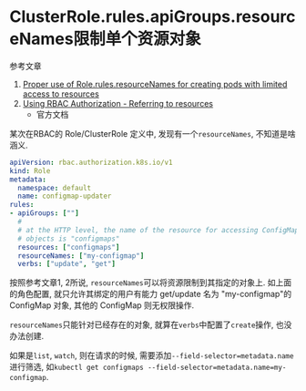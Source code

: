 # ClusterRole.rules.apiGroups.resourceNames限制单个资源对象

参考文章

1. [Proper use of Role.rules.resourceNames for creating pods with limited access to resources](https://stackoverflow.com/questions/65202615/proper-use-of-role-rules-resourcenames-for-creating-pods-with-limited-access-to)
2. [Using RBAC Authorization - Referring to resources](https://kubernetes.io/docs/reference/access-authn-authz/rbac/#referring-to-resources)
    - 官方文档

某次在RBAC的 Role/ClusterRole 定义中, 发现有一个`resourceNames`, 不知道是啥涵义.

```yaml
apiVersion: rbac.authorization.k8s.io/v1
kind: Role
metadata:
  namespace: default
  name: configmap-updater
rules:
- apiGroups: [""]
  #
  # at the HTTP level, the name of the resource for accessing ConfigMap
  # objects is "configmaps"
  resources: ["configmaps"]
  resourceNames: ["my-configmap"]
  verbs: ["update", "get"]
```

按照参考文章1, 2所说, `resourceNames`可以将资源限制到其指定的对象上. 如上面的角色配置, 就只允许其绑定的用户有能力 get/update 名为 "my-configmap"的 ConfigMap 对象, 其他的 ConfigMap 则无权限操作.

`resourceNames`只能针对已经存在的对象, 就算在`verbs`中配置了`create`操作, 也没办法创建.

如果是`list`, `watch`, 则在请求的时候, 需要添加`--field-selector=metadata.name`进行筛选, 如`kubectl get configmaps --field-selector=metadata.name=my-configmap`.
